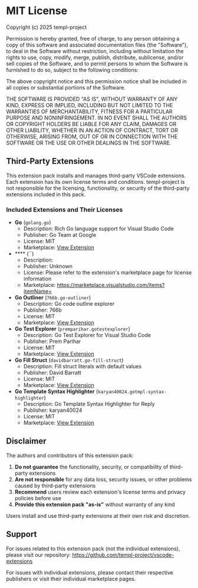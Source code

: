 # MIT License

Copyright (c) 2025 templ-project

Permission is hereby granted, free of charge, to any person obtaining a copy
of this software and associated documentation files (the "Software"), to deal
in the Software without restriction, including without limitation the rights
to use, copy, modify, merge, publish, distribute, sublicense, and/or sell
copies of the Software, and to permit persons to whom the Software is
furnished to do so, subject to the following conditions:

The above copyright notice and this permission notice shall be included in all
copies or substantial portions of the Software.

THE SOFTWARE IS PROVIDED "AS IS", WITHOUT WARRANTY OF ANY KIND, EXPRESS OR
IMPLIED, INCLUDING BUT NOT LIMITED TO THE WARRANTIES OF MERCHANTABILITY,
FITNESS FOR A PARTICULAR PURPOSE AND NONINFRINGEMENT. IN NO EVENT SHALL THE
AUTHORS OR COPYRIGHT HOLDERS BE LIABLE FOR ANY CLAIM, DAMAGES OR OTHER
LIABILITY, WHETHER IN AN ACTION OF CONTRACT, TORT OR OTHERWISE, ARISING FROM,
OUT OF OR IN CONNECTION WITH THE SOFTWARE OR THE USE OR OTHER DEALINGS IN THE
SOFTWARE.

## Third-Party Extensions

This extension pack installs and manages third-party VSCode extensions. Each extension has its own license terms and conditions. templ-project is not responsible for the licensing, functionality, or security of the third-party extensions included in this pack.

### Included Extensions and Their Licenses

- **Go** (`golang.go`)
  - Description: Rich Go language support for Visual Studio Code
  - Publisher: Go Team at Google
  - License: MIT
  - Marketplace: [View Extension](https://open-vsx.org/extension/golang/go)
- \*\*\*\* (``)
  - Description:
  - Publisher: Unknown
  - License: Please refer to the extension's marketplace page for license information
  - Marketplace: https://marketplace.visualstudio.com/items?itemName=
- **Go Outliner** (`766b.go-outliner`)
  - Description: Go code outline explorer
  - Publisher: 766b
  - License: MIT
  - Marketplace: [View Extension](https://open-vsx.org/extension/766b/go-outliner)
- **Go Test Explorer** (`premparihar.gotestexplorer`)
  - Description: Go Test Explorer for Visual Studio Code
  - Publisher: Prem Parihar
  - License: MIT
  - Marketplace: [View Extension](https://open-vsx.org/extension/premparihar/gotestexplorer)
- **Go Fill Struct** (`davidbarratt.go-fill-struct`)
  - Description: Fill struct literals with default values
  - Publisher: David Barratt
  - License: MIT
  - Marketplace: [View Extension](https://open-vsx.org/extension/davidbarratt/go-fill-struct)
- **Go Template Syntax Highlighter** (`karyan40024.gotmpl-syntax-highlighter`)
  - Description: Go Template Syntax Highlighter for Reply
  - Publisher: karyan40024
  - License: MIT
  - Marketplace: [View Extension](https://open-vsx.org/extension/karyan40024/gotmpl-syntax-highlighter)

## Disclaimer

The authors and contributors of this extension pack:

1. **Do not guarantee** the functionality, security, or compatibility of third-party extensions
2. **Are not responsible** for any data loss, security issues, or other problems caused by third-party extensions
3. **Recommend** users review each extension's license terms and privacy policies before use
4. **Provide this extension pack "as-is"** without warranty of any kind

Users install and use third-party extensions at their own risk and discretion.

## Support

For issues related to this extension pack (not the individual extensions), please visit our repository:
https://github.com/templ-project/vscode-extensions

For issues with individual extensions, please contact their respective publishers or visit their individual marketplace pages.

